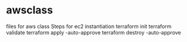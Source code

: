 # awsclass
files for aws class
Steps for ec2 instantiation
terraform init
terraform validate
terraform apply -auto-approve
terraform destroy -auto-approve
